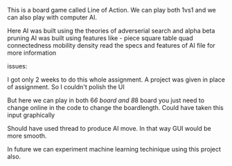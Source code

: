 This is a board game called Line of Action.
We can play both 1vs1 and we can also play with computer AI.

Here AI was built using the theories of adverserial search and alpha beta pruning
AI was built using features like -
piece square table
quad
connectedness
mobility
density
read the specs and features of AI file for more information


issues:

I got only 2 weeks to do this whole assignment. A project was given in place of assignment.
So I couldn't polish the UI

But here we can play in both 6*6 board and 8*8 board you just need to change
online in the code to change the boardlength. Could have taken this input graphically

Should have used thread to produce AI move. In that way GUI would be more smooth.

In future we can experiment machine learning techinique using this project also.

